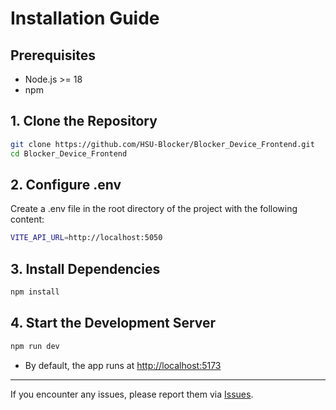 # Installation Guide

## Prerequisites

- Node.js >= 18
- npm

## 1. Clone the Repository

```sh
git clone https://github.com/HSU-Blocker/Blocker_Device_Frontend.git
cd Blocker_Device_Frontend
```

## 2. Configure .env

Create a .env file in the root directory of the project with the following content:

```sh
VITE_API_URL=http://localhost:5050
```

## 3. Install Dependencies

```sh
npm install
```

## 4. Start the Development Server

```sh
npm run dev
```
- By default, the app runs at [http://localhost:5173](http://localhost:5173)

---

If you encounter any issues, please report them via [Issues](https://github.com/HSU-Blocker/Blocker_Device_Frontend/issues).
